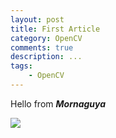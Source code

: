 ```yaml
---
layout: post
title: First Article
category: OpenCV
comments: true
description: ...
tags:
    - OpenCV
---
```


Hello from **_Mornaguya_**

![](https://developer.nvidia.com/sites/default/files/akamai/cuda/images/product_logos/OpenCV_Logo_340.jpg)
